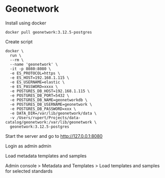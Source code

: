 # Geonetwork

Install using docker

	docker pull geonetwork:3.12.5-postgres

Create script

    docker \
      run \
      --rm \
      --name 'geonetwork' \
      -it -p 8080:8080 \
      -e ES_PROTOCOL=https \
      -e ES_HOST=192.168.1.115 \
      -e ES_USERNAME=elastic \
      -e ES_PASSWORD=xxxx \
      -e POSTGRES_DB_HOST=192.168.1.115 \
      -e POSTGRES_DB_PORT=5432 \
      -e POSTGRES_DB_NAME=geonetworkdb \
      -e POSTGRES_DB_USERNAME=geonetwork \
      -e POSTGRES_DB_PASSWORD=xxx \
      -e DATA_DIR=/var/lib/geonetwork/data \
      -v /Users/rupert/Projects/data-catalog/geonetwork:/var/lib/geonetwork \
      geonetwork:3.12.5-postgres


Start the server and go to http://127.0.0.1:8080

Login as admin admin

Load metadata templates and samples

Admin console > Metadata and Templates > Load templates and samples for selected standards